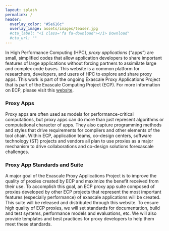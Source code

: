 ```yaml
---
layout: splash
permalink: /
header:
  overlay_color: "#5e616c"
  overlay_image: assets/images/teaser.jpg
  #cta_label: "<i class='fa fa-download'></i> Download"
  #cta_url: ""
---
```


In High Performance Computing (HPC), _proxy applications_ (“apps”) are small,
simplified codes that allow application developers to share important features
of large applications without forcing partners to assimilate large and complex
code bases. This website is a common platform for researchers,
developers, and users of HPC to explore and share proxy apps.  This work is
part of the ongoing Exascale Proxy Applications Project that is part of the
Exascale Computing Project (ECP).  For more information on ECP, please visit
this [website](https://exascaleproject.org/).

### Proxy Apps

Proxy apps are often used as models for performance-critical computations, but
proxy apps can do more than just represent algorithms or computational character
of apps.  They also capture programming methods and styles that drive
requirements for compilers and other elements of the tool chain. Within ECP,
application teams, co-design centers, software technology (ST) projects and
vendors all plan to use proxies as a major mechanism to drive collaborations and
co-design solutions forexascale challenges.

### Proxy App Standards and Suite

A major goal of the Exascale Proxy Applications Project is to improve the
quality of proxies created by ECP and maximize the benefit received from their
use. To accomplish this goal, an ECP proxy app suite composed of proxies
developed by other ECP projects that represent the most important features
(especially performance) of exascale applications will be created. This suite
will be released and distributed through this website.  To ensure high quality
of ECP proxies, we will set standards for documentation, build and test systems,
performance models and evaluations, etc.  We will also provide templates and
best practices for proxy developers to help them meet these standards.
